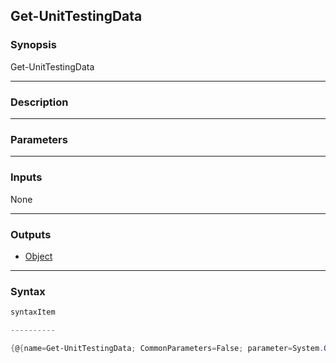 Get-UnitTestingData
-------------------

### Synopsis

Get-UnitTestingData 

---

### Description

---

### Parameters

---

### Inputs
None

---

### Outputs
* [Object](https://learn.microsoft.com/en-us/dotnet/api/System.Object)

---

### Syntax
```PowerShell
syntaxItem
```
```PowerShell
----------
```
```PowerShell
{@{name=Get-UnitTestingData; CommonParameters=False; parameter=System.Object[]}}
```

